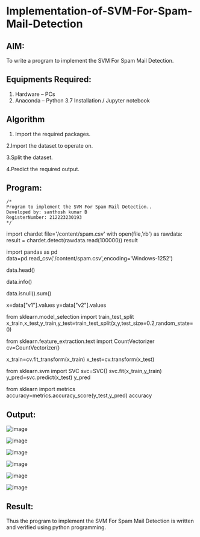 # Implementation-of-SVM-For-Spam-Mail-Detection

## AIM:
To write a program to implement the SVM For Spam Mail Detection.

## Equipments Required:
1. Hardware – PCs
2. Anaconda – Python 3.7 Installation / Jupyter notebook

## Algorithm
1. Import the required packages.

2.Import the dataset to operate on.

3.Split the dataset.

4.Predict the required output.
   

## Program:
```
/*
Program to implement the SVM For Spam Mail Detection..
Developed by: santhosh kumar B
RegisterNumber: 212223230193 
*/
```
import chardet
file='/content/spam.csv'
with open(file,'rb') as rawdata:
  result = chardet.detect(rawdata.read(100000))
result


import pandas as pd
data=pd.read_csv('/content/spam.csv',encoding='Windows-1252')

data.head()

data.info()

data.isnull().sum()

x=data["v1"].values
y=data["v2"].values

from sklearn.model_selection import train_test_split
x_train,x_test,y_train,y_test=train_test_split(x,y,test_size=0.2,random_state=0)

from sklearn.feature_extraction.text import CountVectorizer
cv=CountVectorizer()

x_train=cv.fit_transform(x_train)
x_test=cv.transform(x_test)

from sklearn.svm import SVC
svc=SVC()
svc.fit(x_train,y_train)
y_pred=svc.predict(x_test)
y_pred

from sklearn import metrics
accuracy=metrics.accuracy_score(y_test,y_pred)
accuracy

## Output:

![image](https://github.com/Santhoshstudent/Implementation-of-SVM-For-Spam-Mail-Detection/assets/145446853/2c96e209-e2b3-4c0f-8eea-c8e05e8420e2)

![image](https://github.com/Santhoshstudent/Implementation-of-SVM-For-Spam-Mail-Detection/assets/145446853/0e97fcd6-968b-46ef-9be4-03f1ce1e8679)

![image](https://github.com/Santhoshstudent/Implementation-of-SVM-For-Spam-Mail-Detection/assets/145446853/95b01329-6f39-4a7a-b6e2-8fb683575320)

![image](https://github.com/Santhoshstudent/Implementation-of-SVM-For-Spam-Mail-Detection/assets/145446853/fe84021e-d8d2-44e9-a0e9-876466727cd9)

![image](https://github.com/Santhoshstudent/Implementation-of-SVM-For-Spam-Mail-Detection/assets/145446853/84b9a555-328e-49a6-b1c6-a59c44ae0e51)

![image](https://github.com/Santhoshstudent/Implementation-of-SVM-For-Spam-Mail-Detection/assets/145446853/2babbfb3-1dde-40ba-882a-41bee5668774)








## Result:
Thus the program to implement the SVM For Spam Mail Detection is written and verified using python programming.
